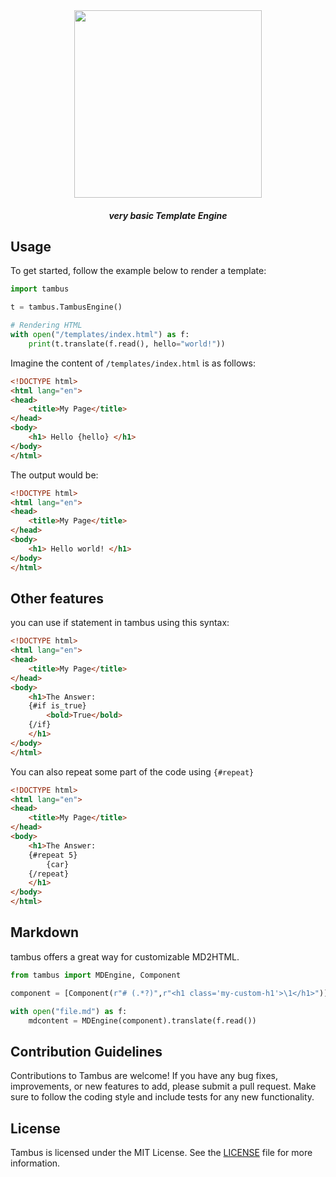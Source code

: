 <center>

<img src="./assets/banner.svg" width="300">


##### very basic Template Engine 
</center>


## Usage

To get started, follow the example below to render a template:

```python
import tambus

t = tambus.TambusEngine()

# Rendering HTML
with open("/templates/index.html") as f:
    print(t.translate(f.read(), hello="world!"))
```

Imagine the content of `/templates/index.html` is as follows:

```html
<!DOCTYPE html>
<html lang="en">
<head>
    <title>My Page</title>
</head>
<body>
    <h1> Hello {hello} </h1>
</body>
</html>
```

The output would be:

```html
<!DOCTYPE html>
<html lang="en">
<head>
    <title>My Page</title>
</head>
<body>
    <h1> Hello world! </h1>
</body>
</html>
```

## Other features

you can use if statement in tambus using this syntax:

```html
<!DOCTYPE html>
<html lang="en">
<head>
    <title>My Page</title>
</head>
<body>
    <h1>The Answer:
    {#if is_true}
        <bold>True</bold>
    {/if}
    </h1>
</body>
</html>
```

You can also repeat some part of the code using `{#repeat}`

```html
<!DOCTYPE html>
<html lang="en">
<head>
    <title>My Page</title>
</head>
<body>
    <h1>The Answer:
    {#repeat 5}
        {car}
    {/repeat}
    </h1>
</body>
</html>
```
## Markdown 
tambus offers a great way for customizable MD2HTML. 

```python
from tambus import MDEngine, Component

component = [Component(r"# (.*?)",r"<h1 class='my-custom-h1'>\1</h1>")] 

with open("file.md") as f:
    mdcontent = MDEngine(component).translate(f.read())
```


## Contribution Guidelines
Contributions to Tambus are welcome! If you have any bug fixes, improvements, or new features to add, please submit a pull request. Make sure to follow the coding style and include tests for any new functionality.
            
## License
Tambus is licensed under the MIT License. See the [LICENSE](./LICENSE) file for more information.
            
